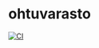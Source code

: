 # ohtuvarasto

[![CI](https://github.com/kuosaton/ohtuvarasto/actions/workflows/main.yml/badge.svg)](https://github.com/kuosaton/ohtuvarasto/actions/workflows/main.yml)
